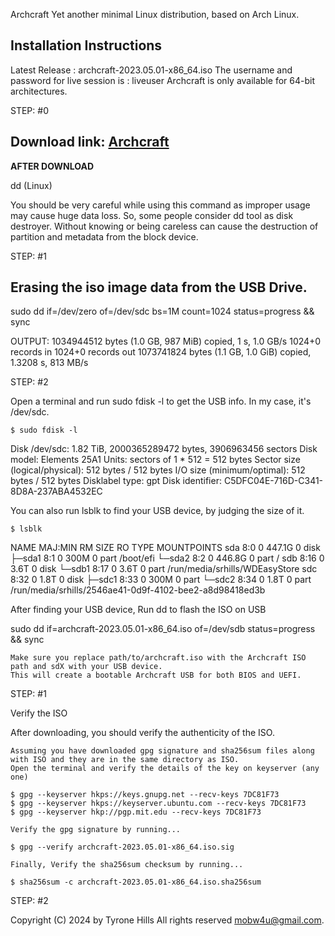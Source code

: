 Archcraft Yet another minimal Linux distribution, based on Arch Linux.

## Installation Instructions

Latest Release  :  archcraft-2023.05.01-x86_64.iso
The username and password for live session is  :  liveuser
Archcraft is only available for 64-bit architectures. 

STEP: #0

## Download link: [Archcraft](https://archcraft.io/download.html)

**AFTER DOWNLOAD**

dd (Linux)

You should be very careful while using this command as improper usage may cause huge data loss. 
So, some people consider dd tool as disk destroyer. Without knowing or being careless can cause 
the destruction of partition and metadata from the block device.

STEP: #1

## Erasing the iso image data from the USB Drive.

sudo dd if=/dev/zero of=/dev/sdc bs=1M count=1024 status=progress && sync

OUTPUT:
1034944512 bytes (1.0 GB, 987 MiB) copied, 1 s, 1.0 GB/s
1024+0 records in
1024+0 records out
1073741824 bytes (1.1 GB, 1.0 GiB) copied, 1.3208 s, 813 MB/s

STEP: #2

Open a terminal and run sudo fdisk -l to get the USB info. In my case, it's /dev/sdc.

``` $ sudo fdisk -l ```

Disk /dev/sdc: 1.82 TiB, 2000365289472 bytes, 3906963456 sectors
Disk model: Elements 25A1
Units: sectors of 1 * 512 = 512 bytes
Sector size (logical/physical): 512 bytes / 512 bytes
I/O size (minimum/optimal): 512 bytes / 512 bytes
Disklabel type: gpt
Disk identifier: C5DFC04E-716D-C341-8D8A-237ABA4532EC

You can also run lsblk to find your USB device, by judging the size of it.

``` $ lsblk ```

NAME   MAJ:MIN RM   SIZE RO TYPE MOUNTPOINTS
sda      8:0    0 447.1G  0 disk
├─sda1   8:1    0   300M  0 part /boot/efi
└─sda2   8:2    0 446.8G  0 part /
sdb      8:16   0   3.6T  0 disk
└─sdb1   8:17   0   3.6T  0 part /run/media/srhills/WDEasyStore
sdc      8:32   0   1.8T  0 disk
├─sdc1   8:33   0   300M  0 part
└─sdc2   8:34   0   1.8T  0 part /run/media/srhills/2546ae41-0d9f-4102-bee2-a8d98418ed3b

After finding your USB device, Run dd to flash the ISO on USB 

sudo dd if=archcraft-2023.05.01-x86_64.iso of=/dev/sdb status=progress && sync

    Make sure you replace path/to/archcraft.iso with the Archcraft ISO path and sdX with your USB device.
    This will create a bootable Archcraft USB for both BIOS and UEFI.

STEP: #1


Verify the ISO

After downloading, you should verify the authenticity of the ISO.

    Assuming you have downloaded gpg signature and sha256sum files along with ISO and they are in the same directory as ISO.
    Open the terminal and verify the details of the key on keyserver (any one)

    $ gpg --keyserver hkps://keys.gnupg.net --recv-keys 7DC81F73
    $ gpg --keyserver hkps://keyserver.ubuntu.com --recv-keys 7DC81F73
    $ gpg --keyserver hkp://pgp.mit.edu --recv-keys 7DC81F73

    Verify the gpg signature by running...

    $ gpg --verify archcraft-2023.05.01-x86_64.iso.sig

    Finally, Verify the sha256sum checksum by running...

    $ sha256sum -c archcraft-2023.05.01-x86_64.iso.sha256sum

STEP: #2

Copyright (C) 2024 by Tyrone Hills All rights reserved <mobw4u@gmail.com>.

